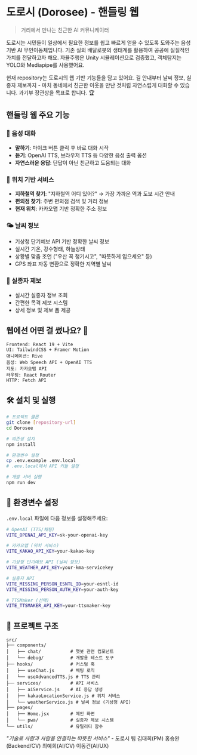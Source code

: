 # 도로시 (Dorosee) - 핸들링 웹

> 거리에서 만나는 친근한 AI 커뮤니케이터

도로시는 시민들이 일상에서 필요한 정보를 쉽고 빠르게 얻을 수 있도록 도와주는 음성 기반 AI 무인이동체입니다.
기존 실외 배달로봇의 생태계를 활용하여 공공에 실질적인 가치를 전달하고자 해요.
자율주행은 Unity 시뮬레이션으로 검증했고, 객체탐지는 YOLO와 Mediapipe를 사용했어요.

현재 repository는 도로시의 웹 기반 기능들을 담고 있어요.
길 안내부터 날씨 정보, 실종자 제보까지 - 마치 동네에서 친근한 이웃을 만난 것처럼 자연스럽게 대화할 수 있습니다.
과기부 장관상을 목표로 합니다. 🏆

## 핸들링 웹 주요 기능

### 💬 음성 대화
- **말하기**: 마이크 버튼 클릭 후 바로 대화 시작
- **듣기**: OpenAI TTS, 브라우저 TTS 등 다양한 음성 출력 옵션
- **자연스러운 응답**: 단답이 아닌 친근하고 도움되는 대화

### 📍 위치 기반 서비스
- **지하철역 찾기**: "지하철역 어디 있어?" → 가장 가까운 역과 도보 시간 안내
- **편의점 찾기**: 주변 편의점 검색 및 거리 정보
- **현재 위치**: 카카오맵 기반 정확한 주소 정보

### 🌤️ 날씨 정보
- 기상청 단기예보 API 기반 정확한 날씨 정보
- 실시간 기온, 강수형태, 하늘상태
- 상황별 맞춤 조언 ("우산 꼭 챙기시고", "따뜻하게 입으세요" 등)
- GPS 좌표 자동 변환으로 정확한 지역별 날씨

### 👥 실종자 제보
- 실시간 실종자 정보 조회
- 간편한 목격 제보 시스템
- 상세 정보 및 제보 폼 제공

## 웹에선 어떤 걸 썼나요? 🚀

```
Frontend: React 19 + Vite
UI: TailwindCSS + Framer Motion
애니메이션: Rive
음성: Web Speech API + OpenAI TTS
지도: 카카오맵 API
라우팅: React Router
HTTP: Fetch API
```

## 🛠️ 설치 및 실행

```bash
# 프로젝트 클론
git clone [repository-url]
cd Dorosee

# 의존성 설치
npm install

# 환경변수 설정
cp .env.example .env.local
# .env.local에서 API 키들 설정

# 개발 서버 실행
npm run dev
```

## 🔑 환경변수 설정

`.env.local` 파일에 다음 정보를 설정해주세요:

```bash
# OpenAI (TTS/채팅)
VITE_OPENAI_API_KEY=sk-your-openai-key

# 카카오맵 (위치 서비스)
VITE_KAKAO_API_KEY=your-kakao-key

# 기상청 단기예보 API (날씨 정보)
VITE_WEATHER_API_KEY=your-kma-servicekey

# 실종자 API
VITE_MISSING_PERSON_ESNTL_ID=your-esntl-id
VITE_MISSING_PERSON_AUTH_KEY=your-auth-key

# TTSMaker (선택)
VITE_TTSMAKER_API_KEY=your-ttsmaker-key
```

## 📁 프로젝트 구조

```
src/
├── components/
│   ├── chat/           # 챗봇 관련 컴포넌트
│   └── debug/          # 개발용 테스트 도구
├── hooks/              # 커스텀 훅
│   ├── useChat.js      # 채팅 로직
│   └── useAdvancedTTS.js # TTS 관리
├── services/           # API 서비스
│   ├── aiService.js    # AI 응답 생성
│   ├── kakaoLocationService.js # 위치 서비스
│   └── weatherService.js # 날씨 정보 (기상청 API)
├── pages/
│   ├── Home.jsx        # 메인 화면
│   └── pwa/            # 실종자 제보 시스템
└── utils/              # 유틸리티 함수
```

*"기술로 사람과 사람을 연결하는 따뜻한 서비스"* - 도로시 팀
김대희(PM)
홍승완(Backend/CV)
최예희(AI/CV)
이동건(AI/UX)
